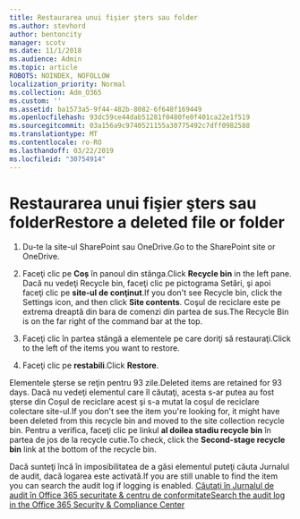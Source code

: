 ```yaml
---
title: Restaurarea unui fişier şters sau folder
ms.author: stevhord
author: bentoncity
manager: scotv
ms.date: 11/1/2018
ms.audience: Admin
ms.topic: article
ROBOTS: NOINDEX, NOFOLLOW
localization_priority: Normal
ms.collection: Adm_O365
ms.custom: ''
ms.assetid: ba1573a5-9f44-482b-8082-6f648f169449
ms.openlocfilehash: 93dc59ce44dab51281f0480fe0f401ca22e1f519
ms.sourcegitcommit: 03a156a9c9740521155a30775492c7dff0982588
ms.translationtype: MT
ms.contentlocale: ro-RO
ms.lasthandoff: 03/22/2019
ms.locfileid: "30754914"
---
```

# <a name="restore-a-deleted-file-or-folder"></a><span data-ttu-id="c9cee-102">Restaurarea unui fişier şters sau folder</span><span class="sxs-lookup"><span data-stu-id="c9cee-102">Restore a deleted file or folder</span></span>

1. <span data-ttu-id="c9cee-103">Du-te la site-ul SharePoint sau OneDrive.</span><span class="sxs-lookup"><span data-stu-id="c9cee-103">Go to the SharePoint site or OneDrive.</span></span>
    
2. <span data-ttu-id="c9cee-104">Faceţi clic pe **Coș** în panoul din stânga.</span><span class="sxs-lookup"><span data-stu-id="c9cee-104">Click **Recycle bin** in the left pane.</span></span> <span data-ttu-id="c9cee-105">Dacă nu vedeţi Recycle bin, faceţi clic pe pictograma Setări, şi apoi faceţi clic pe **site-ul de conţinut**.</span><span class="sxs-lookup"><span data-stu-id="c9cee-105">If you don't see Recycle bin, click the Settings icon, and then click **Site contents**.</span></span> <span data-ttu-id="c9cee-106">Coşul de reciclare este pe extrema dreaptă din bara de comenzi din partea de sus.</span><span class="sxs-lookup"><span data-stu-id="c9cee-106">The Recycle Bin is on the far right of the command bar at the top.</span></span>
    
3. <span data-ttu-id="c9cee-107">Faceţi clic în partea stângă a elementele pe care doriţi să restauraţi.</span><span class="sxs-lookup"><span data-stu-id="c9cee-107">Click to the left of the items you want to restore.</span></span>
    
4. <span data-ttu-id="c9cee-108">Faceţi clic pe **restabili**.</span><span class="sxs-lookup"><span data-stu-id="c9cee-108">Click **Restore**.</span></span>
    
<span data-ttu-id="c9cee-109">Elementele şterse se reţin pentru 93 zile.</span><span class="sxs-lookup"><span data-stu-id="c9cee-109">Deleted items are retained for 93 days.</span></span> <span data-ttu-id="c9cee-110">Dacă nu vedeţi elementul care îl căutaţi, acesta s-ar putea au fost șterse din Coșul de reciclare acest şi s-a mutat la coşul de reciclare colectare site-ul.</span><span class="sxs-lookup"><span data-stu-id="c9cee-110">If you don't see the item you're looking for, it might have been deleted from this recycle bin and moved to the site collection recycle bin.</span></span> <span data-ttu-id="c9cee-111">Pentru a verifica, faceţi clic pe linkul **al doilea stadiu recycle bin** în partea de jos de la recycle cutie.</span><span class="sxs-lookup"><span data-stu-id="c9cee-111">To check, click the **Second-stage recycle bin** link at the bottom of the recycle bin.</span></span> 
  
<span data-ttu-id="c9cee-112">Dacă sunteţi încă în imposibilitatea de a găsi elementul puteţi căuta Jurnalul de audit, dacă logarea este activată.</span><span class="sxs-lookup"><span data-stu-id="c9cee-112">If you are still unable to find the item you can search the audit log if logging is enabled.</span></span> [<span data-ttu-id="c9cee-113">Căutaţi în Jurnalul de audit în Office 365 securitate &amp; centru de conformitate</span><span class="sxs-lookup"><span data-stu-id="c9cee-113">Search the audit log in the Office 365 Security &amp; Compliance Center</span></span>](https://support.office.com/article/0d4d0f35-390b-4518-800e-0c7ec95e946c.aspx)
  

